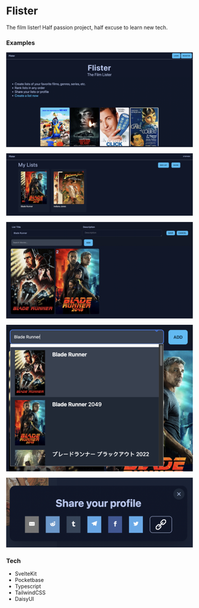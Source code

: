 # Flister
The film lister! Half passion project, half excuse to learn new tech.

### Examples
![Home Page](/readme/home.png)

![Profile](/readme/profile.png)

![List Creation](/readme/list.png)

![Search through IMDB Titles](/readme/search.png)

![Share Profile or List](/readme/share.png)

### Tech
- SvelteKit
- Pocketbase
- Typescript
- TailwindCSS
- DaisyUI

